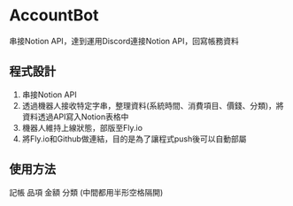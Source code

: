 # AccountBot
串接Notion API，達到運用Discord連接Notion API，回寫帳務資料

## 程式設計
1. 串接Notion API 
2. 透過機器人接收特定字串，整理資料(系統時間、消費項目、價錢、分類)，將資料透過API寫入Notion表格中 
3. 機器人維持上線狀態，部版至Fly.io 
4. 將Fly.io和Github做連結，目的是為了讓程式push後可以自動部屬

## 使用方法
記帳 品項 金額 分類
(中間都用半形空格隔開)

